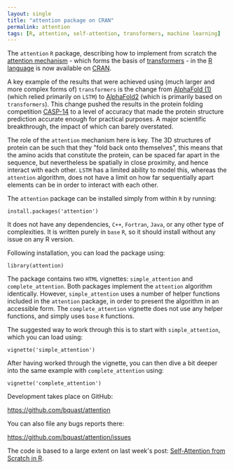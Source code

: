 ```yaml
---
layout: single
title: "attention package on CRAN"
permalink: attention 
tags: [R, attention, self-attention, transformers, machine learning]
---
```


The `attention` `R` package, describing how to implement from scratch the [attention mechanism](https://en.m.wikipedia.org/wiki/Attention_(machine_learning)) - which forms the basis of [transformers](https://en.m.wikipedia.org/wiki/Transformer_(machine_learning_model)) - in the [R language](https://en.m.wikipedia.org/wiki/R_(programming_language)) is now available on [CRAN](https://cran.r-project.org/package=attention).

A key example of the results that were achieved using (much larger and more complex forms of) `transformers` is the change from [AlphaFold (1)](https://en.m.wikipedia.org/wiki/AlphaFold#AlphaFold_1,_2018) (which relied primarily on `LSTM`) to [AlphaFold2](https://en.m.wikipedia.org/wiki/AlphaFold#AlphaFold_2,_2020) (which is primarily based on `transformers`). This change pushed the results in the protein folding competition [CASP-14](https://predictioncenter.org/casp14/) to a level of accuracy that made the protein structure prediction accurate enough for practical purposes. A major scientific breakthrough, the impact of which can barely overstated.

The role of the `attention` mechanism here is key. The 3D structures of protein can be such that they "fold back onto themselves", this means that the amino acids that constitute the protein, can be spaced far apart in the sequence, but nevertheless be spatially in close proximity, and hence interact with each other. `LSTM` has a limited ability to model this, whereas the `attention` algorithm, does not have a limit on how far sequentially apart elements can be in order to interact with each other.

The `attention` package can be installed simply from within `R` by running:
```
install.packages('attention')
```

It does not have any dependencies, `C++`, `Fortran`, `Java`, or any other type of complexities. It is written purely in `base` `R`, so it should install without any issue on any R version.

Following installation, you can load the package using:
```
library(attention)
```

The package contains two `HTML` vignettes: `simple_attention` and `complete_attention`. Both packages implement the `attention` algorithm identically. However, `simple_attention` uses a number of helper functions included in the `attention` package, in order to present the algorithm in an accessible form. The `complete_attention` vignette does not use any helper functions, and simply uses `base` `R` functions.

The suggested way to work through this is to start with `simple_attention`, which you can load using:

```
vignette('simple_attention')
```

After having worked through the vignette, you can then dive a bit deeper into the same example with `complete_attention` using:

```
vignette('complete_attention')
```

Development takes place on GitHub:

<https://github.com/bquast/attention>

You can also file any bugs reports there:

<https://github.com/bquast/attention/issues>

The code is based to a large extent on last week's post: [Self-Attention from Scratch in R](/attention-in-R).

